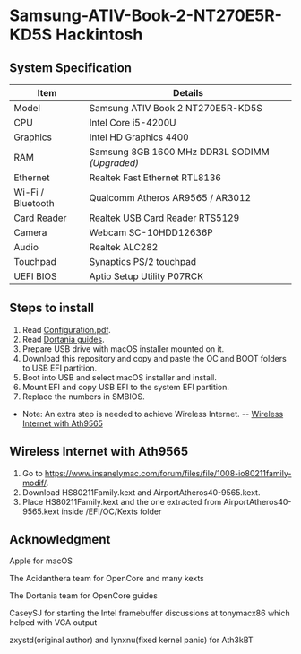 # Samsung-ATIV-Book-2-NT270E5R-KD5S Hackintosh

## System Specification

| Item | Details |
| - | - |
| Model | Samsung ATIV Book 2 NT270E5R-KD5S |
| CPU | Intel Core i5-4200U |
| Graphics | Intel HD Graphics 4400 |
| RAM | Samsung 8GB 1600 MHz DDR3L SODIMM *(Upgraded)* |
| Ethernet | Realtek Fast Ethernet RTL8136 |
| Wi-Fi / Bluetooth | Qualcomm Atheros AR9565 / AR3012 |
| Card Reader | Realtek USB Card Reader RTS5129 |
| Camera | Webcam SC-10HDD12636P |
| Audio | Realtek ALC282 |
| Touchpad | Synaptics PS/2 touchpad |
| UEFI BIOS | Aptio Setup Utility P07RCK |

## Steps to install

1. Read [Configuration.pdf](https://github.com/acidanthera/OpenCorePkg/blob/master/Docs/Configuration.pdf).
2. Read [Dortania guides](https://dortania.github.io/getting-started/).
3. Prepare USB drive with macOS installer mounted on it.
4. Download this repository and copy and paste the OC and BOOT folders to USB EFI partition.
5. Boot into USB and select macOS installer and install.
6. Mount EFI and copy USB EFI to the system EFI partition.
7. Replace the numbers in SMBIOS.
- Note: An extra step is needed to achieve Wireless Internet. -- [Wireless Internet with Ath9565](#wireless-internet-with-ath9565)

## Wireless Internet with Ath9565

1. Go to https://www.insanelymac.com/forum/files/file/1008-io80211family-modif/.
2. Download HS80211Family.kext and AirportAtheros40-9565.kext.
3. Place HS80211Family.kext and the one extracted from AirportAtheros40-9565.kext inside /EFI/OC/Kexts folder

## Acknowledgment

Apple for macOS

The Acidanthera team for OpenCore and many kexts

The Dortania team for OpenCore guides

CaseySJ for starting the Intel framebuffer discussions at tonymacx86 which helped with VGA output

zxystd(original author) and lynxnu(fixed kernel panic) for Ath3kBT
